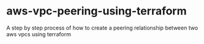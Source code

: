 # aws-vpc-peering-using-terraform
A step by step process of how to create a peering relationship between two aws vpcs using terraform
